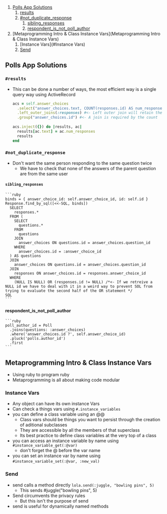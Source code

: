 1. [Polls App Solutions](#polls_app_solutions)
   1. [results](#results)
   2. [#not_duplicate_response](#not_duplicate_response)
      1. [sibling_responses](sibling_responses)
      2. [respondent_is_not_poll_author](respondent_is_not_poll_author)
2. [Metaprogramming Intro & Class Instance Vars](Metaprogramming Intro & Class Instance Vars)
   1. [Instance Vars](#Instance Vars) 
   2. [Send](Send)
## Polls App Solutions
### `#results`
 - This can be done a number of ways, the most efficient way is a single query way using ActiveRecord
    ```ruby
    acs = self.answer_choices
      .select("answer_choices.text, COUNT(responses.id) AS num_responses")
      .left_outer_joins(:responses) #<- Left outer join will retain the answers that don't have a response
      .group("answer_choices.id") #<- A join is required by the count
      
    acs.inject({}) do |results, ac|
      results[ac.text] = ac.num_responses
      results
    end
    ```
 ### `#not_duplicate_response`
  - Don't want the same person responding to the same question twice
    - We have to check that none of the answers of the parent question are from
        the same user
  #### `sibling_responses`
    ```ruby
    binds = { answer_choice_id: self.answer_choice_id, id: self.id }
    Response.find_by_sql([<<-SQL, binds])
      SELECT
        responses.*
      FROM (
        SELECT
          questions.*
        FROM
          questions
        JOIN
          answer_choices ON questions.id = answer_choices.question_id
        WHERE
          answer_choices.id = :answer_choice_id
      ) AS questions
      JOIN
        answer_choices ON questions.id = answer_choices.question_id
      JOIN
        responses ON answer_choices.id = responses.answer_choice_id
      WHERE
        (NULL IS NULL) OR (responses.id != NULL) /*<- If we retreive a NULL id we have to deal with it in a weird way to prevent SOL from trying to evaluate the second half of the OR statement */
    SQL
    ```
  #### respondent_is_not_poll_author
    ```ruby
    poll_author_id = Poll
      .joins(questions: :answer_choices)
      .where('answer_choices.id ?', self.answer_choice_id)
      .pluck('polls.author_id')
      .first
    ```
## Metaprogramming Intro & Class Instance Vars
  - Using ruby to program ruby
  - Metaprogramming is all about making code modular
### Instance Vars
  - Any object can have its own instance Vars
  - Can check a things vars using `#.instance_variables`
  - you can define a class variable using an @@
    - Class vars should be things you want to persist through the creation of aditional subclasses
    - They are accessible by all the members of that superclass
    - Its best practice to define class variables at the very top of a class
  - you can access an instance variable by name using `#instance_variable_get(:@var)`
    - don't forget the @ before the var name
  - you can set an instance var by name using `#instance_variable_set(:@var,
      :new_val)`
### Send
  - send calls a method directly
  `lola.send(:juggle, "bowling pins", 5)` 
    - This sends #juggle("bowling pins", 5)
  - Send circumvents the privacy rules
    - But this isn't the purpose of send
  - send is useful for dynamically named methods
